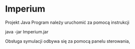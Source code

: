 # Imperium
Projekt Java 
Program należy uruchomić za pomocą instrukcji

java -jar Imperium.jar

Obsługa symulacji odbywa się za pomocą panelu sterowania,
